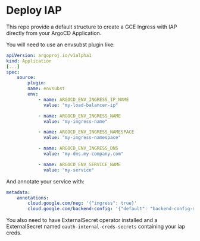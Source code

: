 # Deploy IAP

This repo provide a default structure to create a GCE Ingress with IAP directly from your ArgoCD Application.

You will need to use an envsubst plugin like:

```yaml
apiVersion: argoproj.io/v1alpha1
kind: Application
[...]
spec:
    source:
        plugin:
        name: envsubst
        env:
            - name: ARGOCD_ENV_INGRESS_IP_NAME
              value: "my-load-balancer-ip"

            - name: ARGOCD_ENV_INGRESS_NAME
              value: "my-ingress-name"

            - name: ARGOCD_ENV_INGRESS_NAMESPACE
              value: "my-ingress-namespace"

            - name: ARGOCD_ENV_INGRESS_DNS
              value: "my-dns.my-company.com"

            - name: ARGOCD_ENV_SERVICE_NAME
              value: "my-service"
```

And annotate your service with:

```yaml
metadata:
    annotations:
        cloud.google.com/neg: '{"ingress": true}'
        cloud.google.com/backend-config: '{"default": "backend-config-my-ingress-name"}'
```

You also need to have ExternalSecret operator installed and a ExternalSecret named `oauth-internal-creds-secrets` containing your iap creds.
